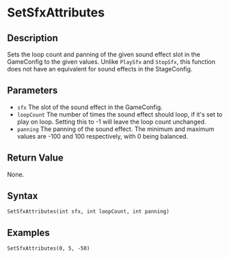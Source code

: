 # SetSfxAttributes

## Description
Sets the loop count and panning of the given sound effect slot in the GameConfig to the given values. Unlike `PlaySfx` and `StopSfx`, this function does not have an equivalent for sound effects in the StageConfig.

## Parameters

- `sfx`
The slot of the sound effect in the GameConfig.
- `loopCount`
The number of times the sound effect should loop, if it's set to play on loop. Setting this to -1 will leave the loop count unchanged.
- `panning`
The panning of the sound effect. The minimum and maximum values are -100 and 100 respectively, with 0 being balanced.

## Return Value
None.

## Syntax
```
SetSfxAttributes(int sfx, int loopCount, int panning)
```

## Examples
```
SetSfxAttributes(0, 5, -50)
```